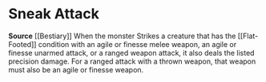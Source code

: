 ﻿---
actions: null
id: '34'
name: Sneak Attack
rarity: Common
source: '[[DATABASE/source/Bestiary|Bestiary]]'
trait: null
type: Creature Ability

---
# Sneak Attack

**Source** [[Bestiary]]
When the monster Strikes a creature that has the [[Flat-Footed]] condition with an agile or finesse melee weapon, an agile or finesse unarmed attack, or a ranged weapon attack, it also deals the listed precision damage. For a ranged attack with a thrown weapon, that weapon must also be an agile or finesse weapon.